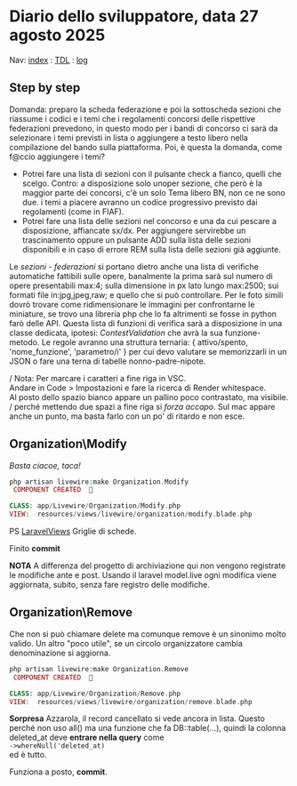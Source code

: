 # Diario dello sviluppatore, data 27 agosto 2025

Nav: [index](../index.md) : [TDL](../TDL.md) : [log](../../storage/logs/laravel.log)

## Step by step

Domanda: preparo la scheda federazione e poi la sottoscheda sezioni che riassume i codici e i temi che i regolamenti concorsi delle rispettive federazioni prevedono, in questo modo per i bandi di concorso ci sarà da selezionare i temi previsti in lista o aggiungere a testo libero nella compilazione del bando sulla piattaforma. Poi, è questa la domanda, come f@ccio aggiungere i temi?  

- Potrei fare una lista di sezioni con il pulsante check a fianco, quelli che scelgo. Contro: a disposizione solo unoper sezione, che però è la maggior parte dei concorsi, c'è un solo Tema libero BN, non ce ne sono due. i temi a piacere avranno un codice progressivo previsto dai regolamenti (come in FIAF).
- Potrei fare una lista delle sezioni nel concorso e una da cui pescare a disposizione, affiancate sx/dx. Per aggiungere servirebbe un trascinamento oppure un pulsante ADD sulla lista delle sezioni disponibili e in caso di errore REM sulla lista delle sezioni già aggiunte.

Le *sezioni - federazioni* si portano dietro anche una lista di verifiche automatiche fattibili sulle opere, banalmente la prima sarà sul numero di opere presentabili max:4; sulla dimensione in px lato lungo max:2500; sui formati file in:jpg,jpeg,raw; e quello che si può controllare. Per le foto simili dovrò trovare come ridimensionare le immagini per confrontarne le miniature, se trovo una libreria php che lo fa altrimenti se fosse in python farò delle API.
Questa lista di funzioni di verifica sarà a disposizione in una classe dedicata, ipotesi: *ContestValidation* che avrà la sua funzione-metodo. Le regole avranno una struttura ternaria: { attivo/spento, 'nome_funzione', 'parametro/i' } per cui devo valutare se memorizzarli in un JSON o fare una terna di tabelle nonno-padre-nipote.

/ Nota: Per marcare i caratteri a fine riga in VSC.  
Andare in Code > Impostazioni e fare la ricerca di Render whitespace.  
Al posto dello spazio bianco appare un pallino poco contrastato, ma visibile.  
/ perché mettendo due spazi a fine riga si *forza accapo*. Sul mac appare anche un punto, ma basta farlo con un po' di ritardo e non esce.

## Organization\Modify

*Basta ciacoe, taca!*

```php
php artisan livewire:make Organization.Modify
 COMPONENT CREATED  🤙

CLASS: app/Livewire/Organization/Modify.php
VIEW:  resources/views/livewire/organization/modify.blade.php
```

PS [LaravelViews](https://laravelviews.com) Griglie di schede.  

Finito **commit**

**NOTA** A differenza del progetto di archiviazione qui non vengono registrate
le modifiche ante e post. Usando il laravel model.live ogni modifica viene aggiornata,
subito, senza fare registro delle modifiche.

## Organization\Remove 

Che non si può chiamare delete ma comunque remove è un sinonimo molto valido.
Un altro "poco utile", se un circolo organizzatore cambia denominazione
si aggiorna.

```php
php artisan livewire:make Organization.Remove
 COMPONENT CREATED  🤙

CLASS: app/Livewire/Organization/Remove.php
VIEW:  resources/views/livewire/organization/remove.blade.php
```

**Sorpresa** Azzarola, il record cancellato si vede ancora in lista.
Questo perché non uso all() ma una funzione che fa DB::table(...),
quindi la colonna deleted_at deve **entrare nella query** come  
`->whereNull('deleted_at)`  
ed è tutto. 

Funziona a posto, **commit**.
